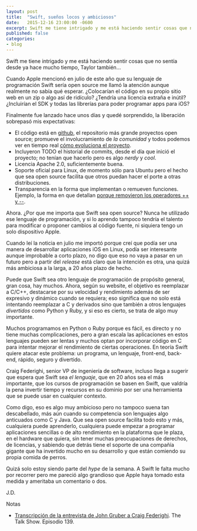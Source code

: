 ```yaml
---
layout: post
title:  "Swift, sueños locos y ambiciosos"
date:   2015-12-16 23:00:00 -0600
excerpt: Swift me tiene intrigado y me está haciendo sentir cosas que no sentía desde ya hace mucho tiempo, Taylor también.
published: false
categories:
- blog
---
```


Swift me tiene intrigado y me está haciendo sentir cosas que no sentía desde ya hace mucho tiempo, Taylor también… 

Cuando Apple mencionó en julio de este año que su lenguaje de programación Swift sería open source me llamó la atención aunque realmente no sabía qué esperar. ¿Colocarían el código en su propio sitio web en un zip o algo así de ridículo? ¿Tendría una licencia extraña e inútil? ¿Incluirían el SDK y todas las librerías para poder programar apps para iOS? 

Finalmente fue lanzado hace unos días y quedé sorprendido, la liberación sobrepasó mis expectativas:

* El código está en [github](https://github.com/apple/swift), el repositorio más grande proyectos open source; promueve el involucramiento de *la comunidad* y todos podemos ver en tiempo real [cómo evoluciona el proyecto](https://github.com/apple/swift-evolution).
* Incluyeron TODO el historial de commits, desde el día que inició el proyecto; no tenían que hacerlo pero es algo *nerdy* y *cool*.
* Licencia Apache 2.0, suficientemente buena.
* Soporte oficial para Linux, de momento sólo para Ubuntu pero el hecho que sea open source facilita que otros puedan hacer el porte a otras distribuciones.
* Transparencia en la forma que implementan o remueven funciones. Ejemplo, la forma en que detallan [porque removieron los operadores ++ y --](https://github.com/apple/swift-evolution/blob/master/proposals/0004-remove-pre-post-inc-decrement.md).

Ahora. ¿Por que me importa que Swift sea open source? Nunca he utilizado ese lenguaje de programación, y si lo aprendo tampoco tendría el talento para modificar o proponer cambios al código fuente, ni siquiera tengo un solo dispositivo Apple.

Cuando leí la noticia en julio me importó porque creí que podía ser una manera de desarrollar aplicaciones iOS en Linux, podía ser interesante aunque improbable a corto plazo, no digo que eso no vaya a pasar en un futuro pero a partir del *release* está claro que la intención es otra, una quizá más ambiciosa a la larga, a 20 años plazo de hecho.

Puede que Swift sea otro lenguaje de programación de propósito general, gran cosa, hay muchos. Ahora, según su website, el objetivo es reemplazar a C/C++, destacarse por su velocidad y rendimiento además de ser expresivo y dinámico cuando se requiera; eso significa que no solo está intentando reemplazar a C y derivados sino que también a otros lenguajes *divertidos* como Python y Ruby, y si eso es cierto, se trata de algo muy importante.

Muchos programamos en Python o Ruby porque es fácil, es directo y no tiene muchas complicaciones, pero a gran escala las aplicaciones en estos lenguajes pueden ser lentas y muchos optan por incorporar código en C para intentar mejorar el rendimiento de ciertas operaciones. En teoría Swift quiere atacar este problema: un programa, un lenguaje, front-end, back-end, rápido, seguro y divertido.

Craig Federighi, senior VP de ingeniería de software, incluso llega a sugerir que espera que Swift sea *el lenguaje*, que en 20 años sea el más importante, que los cursos de programación se basen en Swift, que valdría la pena invertir tiempo y recursos en su dominio por ser una herramienta que se puede usar en cualquier contexto. 

Como digo, eso es algo muy ambicioso pero no tampoco suena tan descabellado, más aún cuando su competencia son lenguajes algo anticuados como C y Java. Que sea open source facilita todo esto y más, cualquiera puede aprenderlo, cualquiera puede empezar a programar aplicaciones sencillas o de alto rendimiento en la plataforma que le plaza, en el hardware que quiera, sin tener muchas preocupaciones de derechos, de licencias, y sabiendo que detrás tiene el soporte de una compañía gigante que ha invertido mucho en su desarrollo y que están comiendo su propia comida de perros.

Quizá solo estoy siendo parte del *hype* de la semana. A Swift le falta mucho por recorrer pero me pareció algo grandioso que Apple haya tomado esta medida y ameritaba un comentario o dos.

J.D.

<p class="notes">Notas</p>

* [Transcripción de la entrevista de John Gruber a Craig Federighi](http://daringfireball.net/thetalkshow/139/federighi-gruber-transcript). The Talk Show. Episodio 139.